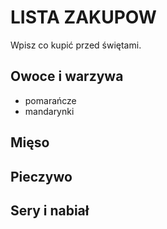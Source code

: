 # LISTA ZAKUPOW

Wpisz co kupić przed świętami.

## Owoce i warzywa
- pomarańcze 
- mandarynki

## Mięso



## Pieczywo



## Sery i nabiał 



